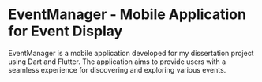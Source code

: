 # EventManager - Mobile Application for Event Display

EventManager is a mobile application developed for my dissertation project using Dart and Flutter. The application aims to provide users with a seamless experience for discovering and exploring various events.
